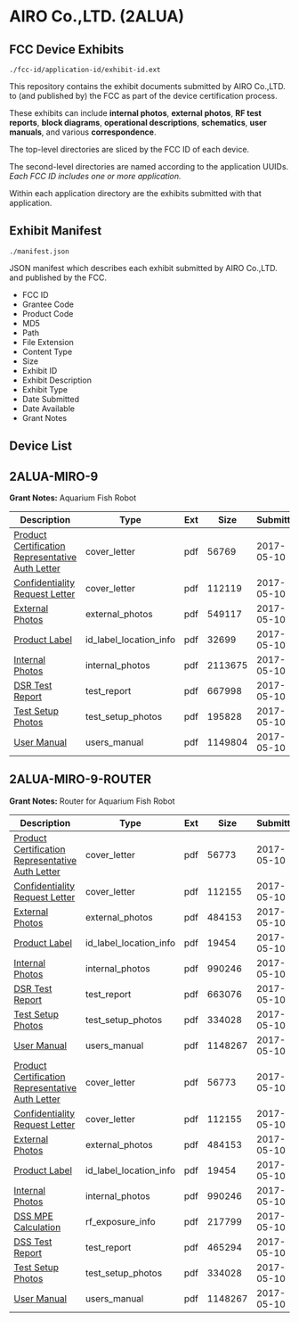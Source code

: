 # AIRO Co.,LTD. (2ALUA)
## FCC Device Exhibits

```
./fcc-id/application-id/exhibit-id.ext
```

This repository contains the exhibit documents submitted by AIRO Co.,LTD. to (and published by) the FCC as part of the device certification process.

These exhibits can include **internal photos**, **external photos**, **RF test reports**, **block diagrams**, **operational descriptions**, **schematics**, **user manuals**, and various **correspondence**.

The top-level directories are sliced by the FCC ID of each device.

The second-level directories are named according to the application UUIDs. *Each FCC ID includes one or more application.*

Within each application directory are the exhibits submitted with that application. 

## Exhibit Manifest

```
./manifest.json
```

JSON manifest which describes each exhibit submitted by AIRO Co.,LTD. and published by the FCC.

- FCC ID
- Grantee Code
- Product Code
- MD5
- Path
- File Extension
- Content Type
- Size
- Exhibit ID
- Exhibit Description
- Exhibit Type
- Date Submitted
- Date Available
- Grant Notes

## Device List
## 2ALUA-MIRO-9
**Grant Notes:** Aquarium Fish Robot

| Description | Type | Ext | Size | Submitted | Available |
| ----------- | ---- | --- | ---- | --------- | --------- |
| [Product Certification Representative Auth Letter](2ALUA-MIRO-9/7301ac0083e87626890dcc6ec8ee1c5a/3386350.pdf) | cover_letter | pdf | 56769 | 2017-05-10 | 2017-05-10 |
| [Confidentiality Request Letter](2ALUA-MIRO-9/7301ac0083e87626890dcc6ec8ee1c5a/3386351.pdf) | cover_letter | pdf | 112119 | 2017-05-10 | 2017-05-10 |
| [External Photos](2ALUA-MIRO-9/7301ac0083e87626890dcc6ec8ee1c5a/3386358.pdf) | external_photos | pdf | 549117 | 2017-05-10 | 2017-11-06 |
| [Product Label](2ALUA-MIRO-9/7301ac0083e87626890dcc6ec8ee1c5a/3386371.pdf) | id_label_location_info | pdf | 32699 | 2017-05-10 | 2017-05-10 |
| [Internal Photos](2ALUA-MIRO-9/7301ac0083e87626890dcc6ec8ee1c5a/3386359.pdf) | internal_photos | pdf | 2113675 | 2017-05-10 | 2017-11-06 |
| [DSR Test Report](2ALUA-MIRO-9/7301ac0083e87626890dcc6ec8ee1c5a/3386357.pdf) | test_report | pdf | 667998 | 2017-05-10 | 2017-05-10 |
| [Test Setup Photos](2ALUA-MIRO-9/7301ac0083e87626890dcc6ec8ee1c5a/3386365.pdf) | test_setup_photos | pdf | 195828 | 2017-05-10 | 2017-11-06 |
| [User Manual](2ALUA-MIRO-9/7301ac0083e87626890dcc6ec8ee1c5a/3386368.pdf) | users_manual | pdf | 1149804 | 2017-05-10 | 2017-11-06 |
## 2ALUA-MIRO-9-ROUTER
**Grant Notes:** Router for Aquarium Fish Robot

| Description | Type | Ext | Size | Submitted | Available |
| ----------- | ---- | --- | ---- | --------- | --------- |
| [Product Certification Representative Auth Letter](2ALUA-MIRO-9-ROUTER/82a679717be1942591fe97be94a94d5c/3386312.pdf) | cover_letter | pdf | 56773 | 2017-05-10 | 2017-05-10 |
| [Confidentiality Request Letter](2ALUA-MIRO-9-ROUTER/82a679717be1942591fe97be94a94d5c/3386313.pdf) | cover_letter | pdf | 112155 | 2017-05-10 | 2017-05-10 |
| [External Photos](2ALUA-MIRO-9-ROUTER/82a679717be1942591fe97be94a94d5c/3386319.pdf) | external_photos | pdf | 484153 | 2017-05-10 | 2017-11-06 |
| [Product Label](2ALUA-MIRO-9-ROUTER/82a679717be1942591fe97be94a94d5c/3386323.pdf) | id_label_location_info | pdf | 19454 | 2017-05-10 | 2017-05-10 |
| [Internal Photos](2ALUA-MIRO-9-ROUTER/82a679717be1942591fe97be94a94d5c/3386320.pdf) | internal_photos | pdf | 990246 | 2017-05-10 | 2017-11-06 |
| [DSR Test Report](2ALUA-MIRO-9-ROUTER/82a679717be1942591fe97be94a94d5c/3386318.pdf) | test_report | pdf | 663076 | 2017-05-10 | 2017-05-10 |
| [Test Setup Photos](2ALUA-MIRO-9-ROUTER/82a679717be1942591fe97be94a94d5c/3386321.pdf) | test_setup_photos | pdf | 334028 | 2017-05-10 | 2017-11-06 |
| [User Manual](2ALUA-MIRO-9-ROUTER/82a679717be1942591fe97be94a94d5c/3386322.pdf) | users_manual | pdf | 1148267 | 2017-05-10 | 2017-11-06 |
| [Product Certification Representative Auth Letter](2ALUA-MIRO-9-ROUTER/4edb54a6af0975a1d2aa473e406dde40/3386312.pdf) | cover_letter | pdf | 56773 | 2017-05-10 | 2017-05-10 |
| [Confidentiality Request Letter](2ALUA-MIRO-9-ROUTER/4edb54a6af0975a1d2aa473e406dde40/3386313.pdf) | cover_letter | pdf | 112155 | 2017-05-10 | 2017-05-10 |
| [External Photos](2ALUA-MIRO-9-ROUTER/4edb54a6af0975a1d2aa473e406dde40/3386319.pdf) | external_photos | pdf | 484153 | 2017-05-10 | 2017-11-06 |
| [Product Label](2ALUA-MIRO-9-ROUTER/4edb54a6af0975a1d2aa473e406dde40/3386323.pdf) | id_label_location_info | pdf | 19454 | 2017-05-10 | 2017-05-10 |
| [Internal Photos](2ALUA-MIRO-9-ROUTER/4edb54a6af0975a1d2aa473e406dde40/3386320.pdf) | internal_photos | pdf | 990246 | 2017-05-10 | 2017-11-06 |
| [DSS MPE Calculation](2ALUA-MIRO-9-ROUTER/4edb54a6af0975a1d2aa473e406dde40/3386344.pdf) | rf_exposure_info | pdf | 217799 | 2017-05-10 | 2017-05-10 |
| [DSS Test Report](2ALUA-MIRO-9-ROUTER/4edb54a6af0975a1d2aa473e406dde40/3386343.pdf) | test_report | pdf | 465294 | 2017-05-10 | 2017-05-10 |
| [Test Setup Photos](2ALUA-MIRO-9-ROUTER/4edb54a6af0975a1d2aa473e406dde40/3386321.pdf) | test_setup_photos | pdf | 334028 | 2017-05-10 | 2017-11-06 |
| [User Manual](2ALUA-MIRO-9-ROUTER/4edb54a6af0975a1d2aa473e406dde40/3386322.pdf) | users_manual | pdf | 1148267 | 2017-05-10 | 2017-11-06 |
